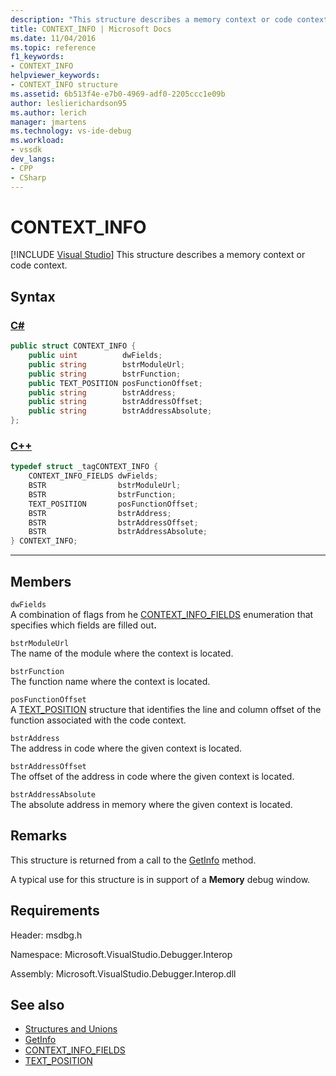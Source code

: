 ```yaml
---
description: "This structure describes a memory context or code context."
title: CONTEXT_INFO | Microsoft Docs
ms.date: 11/04/2016
ms.topic: reference
f1_keywords:
- CONTEXT_INFO
helpviewer_keywords:
- CONTEXT_INFO structure
ms.assetid: 6b513f4e-e7b0-4969-adf0-2205ccc1e09b
author: leslierichardson95
ms.author: lerich
manager: jmartens
ms.technology: vs-ide-debug
ms.workload:
- vssdk
dev_langs:
- CPP
- CSharp
---
```

# CONTEXT_INFO

 [!INCLUDE [Visual Studio](~/includes/applies-to-version/vs-windows-only.md)]
This structure describes a memory context or code context.

## Syntax

### [C#](#tab/csharp)
```csharp
public struct CONTEXT_INFO {
    public uint          dwFields;
    public string        bstrModuleUrl;
    public string        bstrFunction;
    public TEXT_POSITION posFunctionOffset;
    public string        bstrAddress;
    public string        bstrAddressOffset;
    public string        bstrAddressAbsolute;
};
```
### [C++](#tab/cpp)
```cpp
typedef struct _tagCONTEXT_INFO {
    CONTEXT_INFO_FIELDS dwFields;
    BSTR                bstrModuleUrl;
    BSTR                bstrFunction;
    TEXT_POSITION       posFunctionOffset;
    BSTR                bstrAddress;
    BSTR                bstrAddressOffset;
    BSTR                bstrAddressAbsolute;
} CONTEXT_INFO;
```
---

## Members
`dwFields`\
A combination of flags from he [CONTEXT_INFO_FIELDS](../../../extensibility/debugger/reference/context-info-fields.md) enumeration that specifies which fields are filled out<strong>.</strong>

`bstrModuleUrl`\
The name of the module where the context is located.

`bstrFunction`\
The function name where the context is located.

`posFunctionOffset`\
A [TEXT_POSITION](../../../extensibility/debugger/reference/text-position.md) structure that identifies the line and column offset of the function associated with the code context.

`bstrAddress`\
The address in code where the given context is located.

`bstrAddressOffset`\
The offset of the address in code where the given context is located.

`bstrAddressAbsolute`\
The absolute address in memory where the given context is located.

## Remarks
This structure is returned from a call to the [GetInfo](../../../extensibility/debugger/reference/idebugmemorycontext2-getinfo.md) method.

A typical use for this structure is in support of a **Memory** debug window.

## Requirements
Header: msdbg.h

Namespace: Microsoft.VisualStudio.Debugger.Interop

Assembly: Microsoft.VisualStudio.Debugger.Interop.dll

## See also
- [Structures and Unions](../../../extensibility/debugger/reference/structures-and-unions.md)
- [GetInfo](../../../extensibility/debugger/reference/idebugmemorycontext2-getinfo.md)
- [CONTEXT_INFO_FIELDS](../../../extensibility/debugger/reference/context-info-fields.md)
- [TEXT_POSITION](../../../extensibility/debugger/reference/text-position.md)
